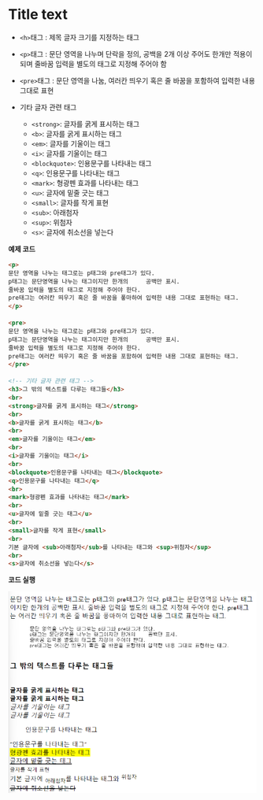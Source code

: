 # Title text

- `<h>`태그 : 제목 글자 크기를 지정하는 태그

- `<p>`태그 : 문단 영역을 나누며 단락을 정의, 공백을 2개 이상 주어도 한개만 적용이 되며 줄바꿈 입력을 별도의 태그로 지정해 주어야 함
- `<pre>`태그 : 문단 영역을 나눔, 여러칸 띄우기 혹은 줄 바꿈을 포함하여 입력한 내용 그대로 표현

- 기타 글자 관련 태그
  - `<strong>`: 글자를 굵게 표시하는 태그
  - `<b>`: 글자를 굵게 표시하는 태그
  - `<em>`: 글자를 기울이는 태그
  - `<i>`: 글자를 기울이는 태그
  - `<blockquote>`: 인용문구를 나타내는 태그
  - `<q>`: 인용문구를 나타내는 태그
  - `<mark>`: 형광펜 효과를 나타내는 태그
  - `<u>`: 글자에 밑줄 긋는 태그
  - `<small>`: 글자를 작게 표현
  - `<sub>`: 아래첨자
  - `<sup>`: 위첨자
  - `<s>`: 글자에 취소선을 넣는다

**예제 코드**

```html
<p> 
문단 영역을 나누는 태그로는 p태그와 pre태그가 있다.
p태그는 문단영역을 나누는 태그이지만 한개의     공백만 표시.
줄바꿈 입력을 별도의 태그로 지정해 주어야 한다.
pre태그는 여러칸 띄우기 혹은 줄 바꿈을 퐇마하여 입력한 내용 그대로 표현하는 태그.
</p>

<pre>
문단 영역을 나누는 태그로는 p태그와 pre태그가 있다.
p태그는 문단영역을 나누는 태그이지만 한개의     공백만 표시.
줄바꿈 입력을 별도의 태그로 지정해 주어야 한다.
pre태그는 여러칸 띄우기 혹은 줄 바꿈을 포함하여 입력한 내용 그대로 표현하는 태그.
</pre>

<!-- 기타 글자 관련 태그 -->
<h3>그 밖의 텍스트를 다루는 태그들</h3>
<br>
<strong>글자를 굵게 표시하는 태그</strong>
<br>
<b>글자를 굵게 표시하는 태그</b>
<br>
<em>글자를 기울이는 태그</em>
<br>
<i>글자를 기울이는 태그</i>
<br>
<blockquote>인용문구를 나타내는 태그</blockquote>
<q>인용문구를 나타내는 태그</q>
<br>
<mark>형광펜 효과를 나타내는 태그</mark>
<br>
<u>글자에 밑줄 긋는 태그</u>
<br>
<small>글자를 작게 표현</small>
<br>
기본 글자에 <sub>아래첨자</sub>를 나타내는 태그와 <sup>위첨자</sup>
<br>
<s>글자에 취소선을 넣는다</s>
```

**코드 실행**

<img src=".\image\HTML03_01text.png" alt="HTML03_01text" style="zoom:90%;" />